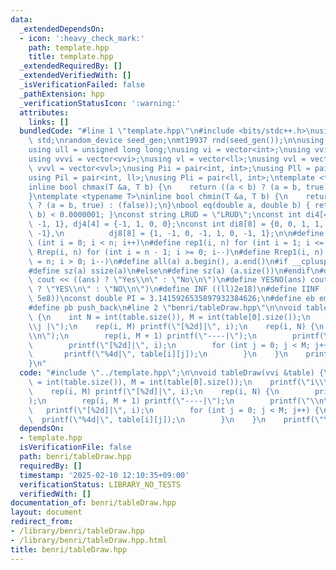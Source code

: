 ```yaml
---
data:
  _extendedDependsOn:
  - icon: ':heavy_check_mark:'
    path: template.hpp
    title: template.hpp
  _extendedRequiredBy: []
  _extendedVerifiedWith: []
  _isVerificationFailed: false
  _pathExtension: hpp
  _verificationStatusIcon: ':warning:'
  attributes:
    links: []
  bundledCode: "#line 1 \"template.hpp\"\n#include <bits/stdc++.h>\nusing namespace\
    \ std;\nrandom_device seed_gen;\nmt19937 rnd(seed_gen());\n\nusing ll = long long;\n\
    using ull = unsigned long long;\nusing vi = vector<int>;\nusing vvi = vector<vi>;\n\
    using vvvi = vector<vvi>;\nusing vl = vector<ll>;\nusing vvl = vector<vl>;\nusing\
    \ vvvl = vector<vvl>;\nusing Pii = pair<int, int>;\nusing Pll = pair<ll, ll>;\n\
    using Pil = pair<int, ll>;\nusing Pli = pair<ll, int>;\ntemplate <typename T>\n\
    inline bool chmax(T &a, T b) {\n    return ((a < b) ? (a = b, true) : (false));\n\
    }\ntemplate <typename T>\ninline bool chmin(T &a, T b) {\n    return ((a > b)\
    \ ? (a = b, true) : (false));\n}\nbool eq(double a, double b) { return abs(a -\
    \ b) < 0.0000001; }\nconst string LRUD = \"LRUD\";\nconst int di4[4] = {0, 0,\
    \ -1, 1}, dj4[4] = {-1, 1, 0, 0};\nconst int di8[8] = {0, 0, 1, 1, 1, -1, -1,\
    \ -1},\n          dj8[8] = {1, -1, 0, -1, 1, 0, -1, 1};\n\n#define rep(i, n) for\
    \ (int i = 0; i < n; i++)\n#define rep1(i, n) for (int i = 1; i <= n; i++)\n#define\
    \ Rrep(i, n) for (int i = n - 1; i >= 0; i--)\n#define Rrep1(i, n) for (int i\
    \ = n; i > 0; i--)\n#define all(a) a.begin(), a.end()\n#if __cplusplus >= 202003L\n\
    #define sz(a) ssize(a)\n#else\n#define sz(a) (a.size())\n#endif\n#define yesno(ans)\
    \ cout << ((ans) ? \"Yes\\n\" : \"No\\n\")\n#define YESNO(ans) cout << ((ans)\
    \ ? \"YES\\n\" : \"NO\\n\")\n#define INF ((ll)2e18)\n#define IINF ((int)(1e9 +\
    \ 5e8))\nconst double PI = 3.1415926535897932384626;\n#define eb emplace_back\n\
    #define pb push_back\n#line 2 \"benri/tableDraw.hpp\"\n\nvoid tableDraw(vvi &table)\
    \ {\n    int N = int(table.size()), M = int(table[0].size());\n    printf(\"i\\\
    \\j |\");\n    rep(i, M) printf(\"[%2d]|\", i);\n    rep(i, N) {\n        printf(\"\
    \\n\");\n        rep(i, M + 1) printf(\"----|\");\n        printf(\"\\n\");\n\
    \        printf(\"[%2d]|\", i);\n        for (int j = 0; j < M; j++) {\n     \
    \       printf(\"%4d|\", table[i][j]);\n        }\n    }\n    printf(\"\\n\");\n\
    }\n"
  code: "#include \"../template.hpp\";\n\nvoid tableDraw(vvi &table) {\n    int N\
    \ = int(table.size()), M = int(table[0].size());\n    printf(\"i\\\\j |\");\n\
    \    rep(i, M) printf(\"[%2d]|\", i);\n    rep(i, N) {\n        printf(\"\\n\"\
    );\n        rep(i, M + 1) printf(\"----|\");\n        printf(\"\\n\");\n     \
    \   printf(\"[%2d]|\", i);\n        for (int j = 0; j < M; j++) {\n          \
    \  printf(\"%4d|\", table[i][j]);\n        }\n    }\n    printf(\"\\n\");\n}"
  dependsOn:
  - template.hpp
  isVerificationFile: false
  path: benri/tableDraw.hpp
  requiredBy: []
  timestamp: '2025-02-10 12:10:35+09:00'
  verificationStatus: LIBRARY_NO_TESTS
  verifiedWith: []
documentation_of: benri/tableDraw.hpp
layout: document
redirect_from:
- /library/benri/tableDraw.hpp
- /library/benri/tableDraw.hpp.html
title: benri/tableDraw.hpp
---
```

